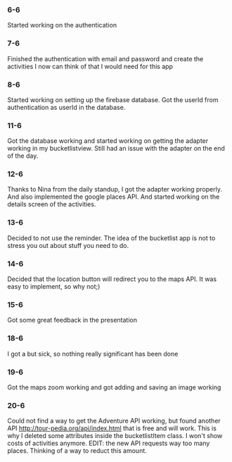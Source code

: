 ### 6-6
Started working on the authentication

### 7-6
Finished the authentication with email and password and create the activities I now can think of that I would need for this app

### 8-6
Started working on setting up the firebase database. Got the userId from authentication as userId in the database.

### 11-6
Got the database working and started working on getting the adapter working in my bucketlistview. Still had an issue with the adapter on the end of the day.

### 12-6
Thanks to Nina from the daily standup, I got the adapter working properly. And also implemented the google places API. And started working on the details screen of the activities.

### 13-6
Decided to not use the reminder. The idea of the bucketlist app is not to stress you out about stuff you need to do.

### 14-6
Decided that the location button will redirect you to the maps API. It was easy to implement, so why not;)

### 15-6
Got some great feedback in the presentation

### 18-6
I got a but sick, so nothing really significant has been done

### 19-6
Got the maps zoom working and got adding and saving an image working

### 20-6
Could not find a way to get the Adventure API working, but found another API http://tour-pedia.org/api/index.html that is free and will work.
This is why I deleted some attributes inside the bucketlistItem class. I won't show costs of activities anymore.
EDIT: the new API requests way too many places. Thinking of a way to reduct this amount.



